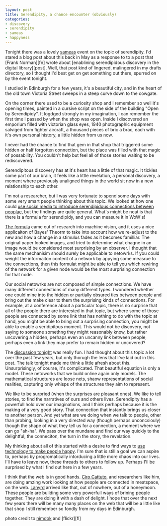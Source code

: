 ```yaml
---
layout: post
title: Serendipity, a chance encounter (obviously)
categories:
- discovery
- serendipity
- sameas 
- happyness
---
```


Tonight there was a lovely [sameas][sameas] event on the topic of serendipity. I'd stared a blog post about this back in May as a response to to a post that [Frank Norman][fn] wrote about [enablining serendipidous discovery in the digital library][post]. Well, that post kind of lingered, malingered in my drafts directory, so I thought I'd best get on get something out there, spurred on by the event tonight.

I studied in Edinburgh for a few years, it's a beautiful city, and in the heart of the old town Victoria Street sweeps 
in a steep curve down to the cowgate. 

On the corner there used to be a curiosity shop and I remember so well it's opening times, painted in a cursive script on the side of the building "Open by Serendipidy". It logdged strongly in my imagination, I can remember the first time I passed by when the shop was open. Inside I discovered an emporium filled with victorian glass eyes, 1940 photographic equipment salviged from fighter aircraft, a thousand pieces of bric a brac, each with it's own personal history, a little hidden from us now. 

I never had the chance to find that gem in that shop that triggered some hidden or half forgotten connection, but the place was filled with that magic of possability. You couldn't help but feel all of those stories waiting to be rediscovered. 

Serendipitous discovery has at it's heart has a little of that magic. It tickles some part of our brain, it feels like a little revelation, a personal discovery, a moment where previously unaligned things in the world sit now in a new relationship to each other.

I'm not a researcher, but I was very fortunate to spend some days with some very smart people thinking about this topic. We looked at how one could [use social media to introduce serendipidous connections between peoplae][paper], but the findings are quite general. What's might be neat is that there is a formula for serendipidy, and you can measure it in WoW's! 

[The formula][wows] came out of research into machine vision, and it uses a nice applicaiton of Bayes' Theorm to take into account how we re-adjust to the new and how a change in a stimulus fades as it becomes familliar. The original paper looked images, and tried to determine what chagne in an image would be considered most surprising by an observer. I thought that the same mechanisim should surely be applicable to netowrks. If you could weight the informaiton content of a network by appying some measrue to the connections, then this formulat might be able to tell you which rewiring of the network for a given node would be the most surprising connection for that node. 

Our social netowrks are not composed of simple connections. We have many different connections of many different types. I wondered whether one could mine into the hidden or partially obsured ties between people and bring out the make clear to them the surprising kinds of connections. For example, at a conference about a particular topic, there is no surprise that all of the people there are interested in that topic, but where some of those people are connected by some link that has nothing to do with the topic at hand, you might be able to bring out a surprising connection, you might be able to enable a seridipitous moment. This would not be discovery, not saying to someone somethng they might reasonably know, but rather uncovering a hidden, perhaps even an uncanny link between people, perhaps even a link they may prefer to remain hidden or uncovered?

The [discussion tonight][sameasser] was really fun. I had thought about this topic a lot over the past few years, but only thorugh the lens that I've laid out in this post. The talk tonight made me think a little afresh about this. Unsurprisingly, of course, it's complicated. That beautiful equation is only a model. These netoworks that we build online again only models. The mathematical structures are loose nets, shaow representations of social realities, capturing only whisps of the structures they aim to represent. 

We like to be surpried (when the surprises are pleasant ones). We like to tell stories, to find the narratives of ours and others lives. Serendipity has a powerfull hold over our imaginations, and I think perhaps because it is the making of a very good story. That connection that instantly brings us closer to another person. And yet what are we doing when we talk to people, other than probing, looking in a very directed way (though perhaps unconcsiouly) though the shape of what they tell us for a connection, a moment where we can go "ah-ha". We pass over the mundane and find our way quickly to the delightful, the conneciton, the turn in the story, the revelation. 

My thinking about all of this started with a desire to find ways to [use technology to make people happy][pres]. I'm sure that is still a goal we can aspire to, perhaps by progromatically intorducing a little more chaos into our lives. I'll have to leave now, these threads to others to follow up. Perhaps I'll be surprised by what I find out here in a few years.  

I think that the web is in good hands. [Ciro Cattuto][ciro], and researchers like him, are doing amzing work looking at how people are connected in meatspace, on the web. [Lanyrd][lan] arrived like that, out of nowhere, out of a honeymoon. These people are building some very powerfull ways of brining people together. They are doing it with a dash of delight. I hope that over the next few years there will be many many places on the web that will be a little like that shop I still remember so fondly from my days in Edinburgh.


[pic]: http://farm5.static.flickr.com/4106/4842199640_3a86b7b7a0.jpg
[paper]: http://www.mendeley.com/download/public/17258/3343276422/4bd787c461e1dc252263d950a2e8690fe63b1c11/dl.pdf
[wows]: http://ilab.usc.edu/surprise/
[ciro]: http://isiosf.isi.it/~cattuto/
[sameasser]: http://sameas.us/events/serendipity
[sameas]: http://sameas.us/
[pres]: http://www.slideshare.net/IanMulvany/integrating-everyting-presentation
[lan]: http://lanyrd.com/

photo credit to [nimdok][nd] and [flickr][fl]

[nd]: http://www.flickr.com/photos/nimdok
